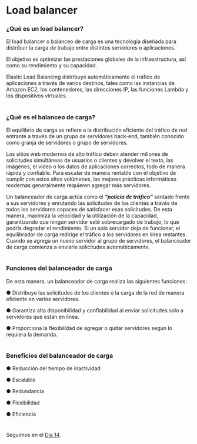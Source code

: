 

# Load balancer

### ¿Qué es un load balancer?



El load balancer o balanceo de carga es una tecnología diseñada para distribuir la carga de trabajo entre distintos servidores o aplicaciones.

El objetivo es optimizar las prestaciones globales de la infraestructura, así como su rendimiento y su capacidad.


Elastic Load Balancing distribuye automáticamente el tráfico de aplicaciones a través de varios destinos, tales como las instancias de Amazon EC2, los contenedores, las direcciones IP, las funciones Lambda y los dispositivos virtuales.

#

### ¿Qué es el balanceo de carga?

El equilibrio de carga se refiere a la distribución eficiente del tráfico de red entrante a través de un grupo de servidores
back-end, también conocido como granja de servidores o grupo de servidores.

Los sitios web modernos de alto tráfico deben atender millones de solicitudes simultáneas de usuarios o clientes y devolver el texto, las imágenes, el video o los datos de aplicaciones correctos, todo de manera rápida y confiable. Para escalar de manera rentable con el objetivo de cumplir con estos altos volúmenes, las mejores prácticas informáticas modernas generalmente requieren agregar más servidores.

Un balanceador de carga actúa como el **_"policía de tráfico"_** sentado frente a sus servidores y enrutando las solicitudes de los clientes a través de todos los servidores capaces de satisfacer esas solicitudes. De esta manera, maximiza la velocidad y la utilización de la capacidad, garantizando que ningún servidor esté sobrecargado de trabajo, lo que podría degradar el rendimiento. Si un solo servidor deja de funcionar, el equilibrador de carga redirige el tráfico a los servidores en línea restantes. Cuando se agrega un nuevo servidor al grupo de servidores, el balanceador de carga comienza a enviarle solicitudes automáticamente.


#

### Funciones del balanceador de carga

De esta manera, un balanceador de carga realiza las
siguientes funciones:

● Distribuye las solicitudes de los clientes o la carga de la red de manera eficiente en varios servidores.

● Garantiza alta disponibilidad y confiabilidad al enviar solicitudes solo a servidores que están en línea. 

● Proporciona la flexibilidad de agregar o quitar servidores según lo requiera la demanda.




#
### Beneficios del balanceador de carga

● Reducción del tiempo de inactividad

● Escalable

● Redundancia

● Flexibilidad

● Eficiencia






#
#
#
#
#

Seguimos en el [Día 14](day14.md).
